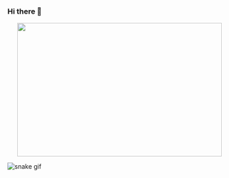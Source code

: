 ### Hi there 👋

<!--
**apoorwagupta/apoorwagupta** is a ✨ _special_ ✨ repository because its `README.md` (this file) appears on your GitHub profile.

Here are some ideas to get you started:

- 🔭 I’m currently working on ...
- 🌱 I’m currently learning ...
- 👯 I’m looking to collaborate on ...
- 🤔 I’m looking for help with ...
- 💬 Ask me about ...
- 📫 How to reach me: ...
- 😄 Pronouns: ...
- ⚡ Fun fact: ...

-->

<p align="center">
  <img width="460" height="300" src="https://media0.giphy.com/media/aNqEFrYVnsS52/giphy.gif">
</p>

![snake gif](https://github.com/apoorwagupta/apoorwagupta/blob/output/github-contribution-grid-snake.svg#gh-dark-mode-only)
